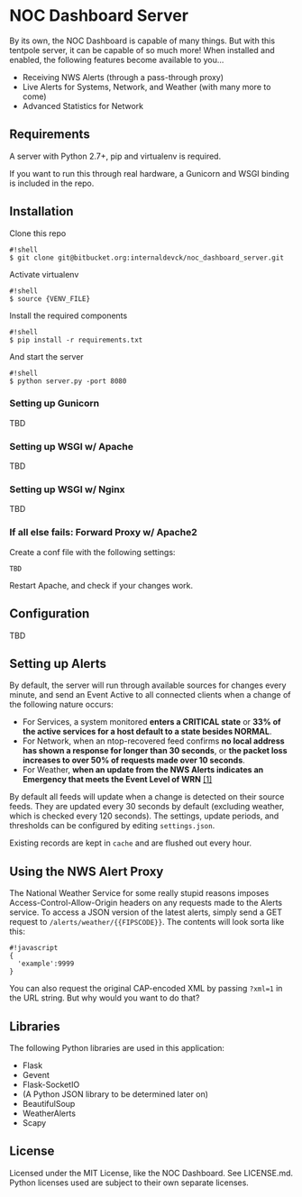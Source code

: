 # NOC Dashboard Server
By its own, the NOC Dashboard is capable of many things. But with this tentpole server, it can be capable of so much more! When installed and enabled, the following features become available to you...

* Receiving NWS Alerts (through a pass-through proxy)
* Live Alerts for Systems, Network, and Weather (with many more to come)
* Advanced Statistics for Network

## Requirements
A server with Python 2.7+, pip and virtualenv is required.

If you want to run this through real hardware, a Gunicorn and WSGI binding is included in the repo.

## Installation
Clone this repo
```
#!shell
$ git clone git@bitbucket.org:internaldevck/noc_dashboard_server.git
```

Activate virtualenv
```
#!shell
$ source {VENV_FILE}
```

Install the required components
```
#!shell
$ pip install -r requirements.txt
```

And start the server
```
#!shell
$ python server.py -port 8080
```

### Setting up Gunicorn
TBD

### Setting up WSGI w/ Apache
TBD

### Setting up WSGI w/ Nginx
TBD

### If all else fails: Forward Proxy w/ Apache2
Create a conf file with the following settings:

```
TBD
```
Restart Apache, and check if your changes work.

## Configuration
TBD

## Setting up Alerts
By default, the server will run through available sources for changes every minute, and send an Event Active to all connected clients when a change of the following nature occurs:

* For Services, a system monitored **enters a CRITICAL state** or **33% of the active services for a host default to a state besides NORMAL**.
* For Network, when an ntop-recovered feed confirms **no local address has shown a response for longer than 30 seconds**, or **the packet loss increases to over 50% of requests made over 10 seconds**.
* For Weather, **when an update from the NWS Alerts indicates an Emergency that meets the Event Level of WRN** [\[1\]](https://en.wikipedia.org/wiki/Specific_Area_Message_Encoding#Event_codes)

By default all feeds will update when a change is detected on their source feeds. They are updated every 30 seconds by default (excluding weather, which is checked every 120 seconds). The settings, update periods, and thresholds can be configured by editing `settings.json`.

Existing records are kept in `cache` and are flushed out every hour.

## Using the NWS Alert Proxy
The National Weather Service for some really stupid reasons imposes Access-Control-Allow-Origin headers on any requests made to the Alerts service. To access a JSON version of the latest alerts, simply send a GET request to `/alerts/weather/{{FIPSCODE}}`. The contents will look sorta like this:

```
#!javascript
{
  'example':9999
}
```

You can also request the original CAP-encoded XML by passing `?xml=1` in the URL string. But why would you want to do that?

## Libraries
The following Python libraries are used in this application:

* Flask
* Gevent
* Flask-SocketIO
* (A Python JSON library to be determined later on)
* BeautifulSoup
* WeatherAlerts
* Scapy

## License
Licensed under the MIT License, like the NOC Dashboard. See LICENSE.md. Python licenses used are subject to their own separate licenses.